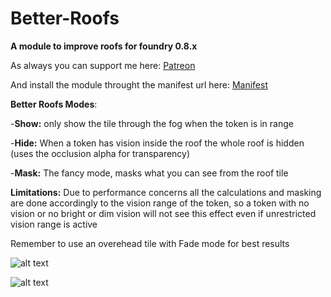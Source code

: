 # Better-Roofs

**A module to improve roofs for foundry 0.8.x**

As always you can support me here: [Patreon](https://www.patreon.com/theripper93)

And install the module throught the manifest url here: [Manifest](https://raw.githubusercontent.com/theripper93/Better-Roofs/main/betterRoofs/module.json)

**Better Roofs Modes**:

-**Show:** only show the tile through the fog when the token is in range

-**Hide:** When a token has vision inside the roof the whole roof is hidden (uses the occlusion alpha for transparency)

-**Mask:** The fancy mode, masks what you can see from the roof tile

**Limitations:** Due to performance concerns all the calculations and masking are done accordingly to the vision range of the token, so a token with no vision or no bright or dim vision will not see this effect even if unrestricted vision range is active

Remember to use an overehead tile with Fade mode for best results

![alt text](https://github.com/theripper93/Better-Roofs/raw/main/brmenu.png)

![alt text](https://github.com/theripper93/Better-Roofs/raw/main/betterroofs.jpg)
